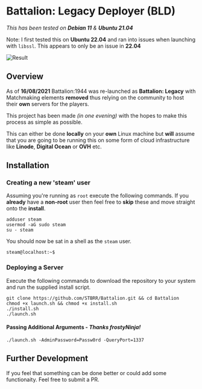 # Battalion: Legacy Deployer (BLD)
*This has been tested on **Debian 11** & **Ubuntu 21.04***

Note: I first tested this on **Ubuntu 22.04** and ran into issues when launching with `libssl`. This appears to only be an issue in **22.04**

![Result](https://i.imgur.com/hwHU8Kq.png)

## Overview
As of **16/08/2021** Battalion:1944 was re-launched as **Battalion: Legacy** with Matchmaking elements **removed** thus relying on the community to host their **own** servers for the players. 

This project has been made *(in one evening)* with the hopes to make this process as simple as possible.

This can either be done **locally** on your **own** Linux machine but **will** assume that you are going to be running this on some form of cloud infrastructure like **Linode**, **Digital Ocean** or **OVH** etc.

## Installation

### Creating a new 'steam' user
Assuming you're running as `root` execute
the following commands. If you **already** have a **non-root** user then feel free to **skip** these and move straight onto the **install**.

```
adduser steam
usermod -aG sudo steam
su - steam
```

You should now be sat in a shell as the `steam` user.
```
steam@localhost:~$
```

### Deploying a Server
Execute the following commands to download the repository to your system and run the supplied install script.
```
git clone https://github.com/STBRR/Battalion.git && cd Battalion
chmod +x launch.sh && chmod +x install.sh
./install.sh
./launch.sh
```

#### Passing Additional Arguments - *Thanks frostyNinja!*
```
./launch.sh -AdminPassword=Passw0rd -QueryPort=1337
```

## Further Development
If you feel that something can be done better or could add some functionaity.
Feel free to submit a PR.
